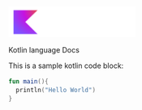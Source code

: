 <img src="kotlin.svg" width=250>

Kotlin language Docs

This is a sample kotlin code block:

```kotlin
fun main(){
  println("Hello World")
}
```

